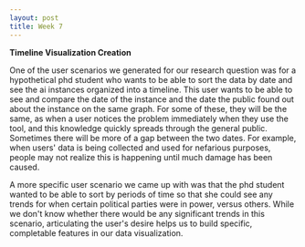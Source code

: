 ```yaml
---
layout: post
title: Week 7
---
```


**Timeline Visualization Creation**

One of the user scenarios we generated for our research question was for a hypothetical phd student who wants to be able to sort the data by date and see the ai
instances organized into a timeline. This user wants to be able to see and compare the date of the instance and the date the public found out about the instance on the same graph. For some of these, they will be the same, as when a user notices the problem immediately when they use the tool, and this knowledge quickly spreads through the general public. Sometimes there will be more of a gap between the two dates. For example, when users' data is being collected and used for nefarious purposes, people may not realize this is happening until much damage has been caused.

A more specific user scenario we came up with was that the phd student wanted to be able to sort by periods of time so that she could see any trends for when certain political parties were in power, versus others. While we don't know whether there would be any significant trends in this scenario, articulating the user's desire helps us to build specific, completable features in our data visualization.

